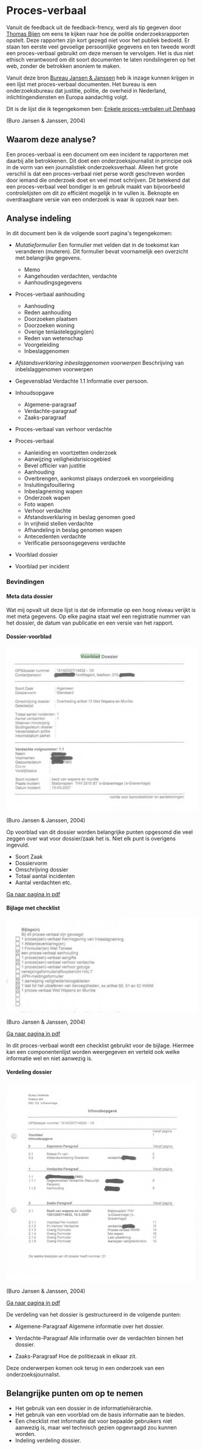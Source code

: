
# Proces-verbaal


Vanuit de feedback uit de feedback-frency, werd als tip gegeven door [Thomas Bijen](https://www.hva.nl/profiel/b/i/t.n.m.bijen/t.n.m.bijen.html) om eens te kijken naar hoe de politie onderzoeksrapporten opstelt. Deze rapporten zijn kort gezegd niet voor het publiek bedoeld. Er staan ten eerste veel gevoelige persoonlijke gegevens en ten tweede wordt een proces-verbaal gebruikt om deze mensen te vervolgen. Het is dus niet ethisch verantwoord om dit soort documenten te laten rondslingeren op het web, zonder de betrokken anoniem te maken.


Vanuit deze bron [Bureau Jansen & Janssen](https://www.burojansen.nl/) heb ik inzage kunnen krijgen in een lijst met proces-verbaal documenten. Het bureau is een onderzoeksbureau dat justitie, politie, de overheid in Nederland, inlichtingendiensten en Europa aandachtig volgt.


Dit is de lijst die ik tegengekomen ben:
[Enkele proces-verbalen uit Denhaag](https://www.burojansen.nl/pdf/enkeleprocessenverbalendenhaag.pdf)

(Buro Jansen & Janssen, 2004)

## Waarom deze analyse?
Een proces-verbaal is een document om een incident te rapporteren met daarbij alle betrokkenen. Dit doet een onderzoeksjournalist in principe ook in de vorm van een journalistiek onderzoeksverhaal. Alleen het grote verschil is dat een proces-verbaal niet perse wordt geschreven worden door iemand die onderzoek doet en veel moet schrijven. Dit betekend dat een proces-verbaal veel bondiger is en gebruik maakt van bijvoorbeeld controlelijsten om dit zo efficiënt mogelijk in te vullen is. Beknopte en overdraagbare versie van een onderzoek is waar ik opzoek naar ben.





## Analyse indeling

In dit document ben ik de volgende soort pagina's tegengekomen:
* *Mutatieformulier*
	Een formulier met velden dat in de toekomst kan veranderen (muteren). Dit formulier bevat voornamelijk een overzicht met belangrijke gegevens.
  * Memo
  * Aangehouden verdachten, verdachte
  * Aanhoudingsgegevens
* Proces-verbaal aanhouding
  * Aanhouding
  * Reden aanhouding
  * Doorzoeken plaatsen
  * Doorzoeken woning
  * Overige tenlastelegging(en)
  * Reden van wetenschap
  * Voorgeleiding
  * Inbeslaggenomen

* *Afstandsverklaring inbeslaggenomen voorwerpen*
	Beschrijving van inbelslaggenomen voorwerpen

* Gegevensblad Verdachte 1.1
  Informatie over persoon.
* Inhoudsopgave
	* Algemene-paragraaf
	* Verdachte-paragraaf
	* Zaaks-paragraaf
* Proces-verbaal van verhoor verdachte
* Proces-verbaal
	* Aanleiding en voortzetten onderzoek
	* Aanwijzing veiligheidsrisicogebied
	* Bevel officier van justitie
	* Aanhouding
	* Overbrengen, aankomst plaays onderzoek en voorgeleiding
	* Insluitingsfouillering
	* Inbeslagneming wapen
	* Onderzoek wapen
	* Foto wapen
	* Verhoor verdachte
	* Afstandsverklaring in beslag genomen goed
	* In vrijheid stellen verdachte
	* Afhandeling in beslag genomen wapen
	* Antecedenten verdachte
	* Verificatie persoonsgegevens verdachte
* Voorblad dossier
* Voorblad per incident


### Bevindingen

#### Meta data dossier
Wat mij opvalt uit deze lijst is dat de informatie op een hoog niveau verijkt is met meta gegevens. Op elke pagina staat wel een registratie nummer van het dossier, de datum van publicatie en een versie van het rapport.

#### Dossier-voorblad

![Voorblad dossier](content/voorblad-dossier.png)

(Buro Jansen & Janssen, 2004)

Op voorblad van dit dossier worden belangrijke punten opgesomd die veel zeggen over wat voor dossier/zaak het is. Niet elk punt is overigens ingevuld.
* Soort Zaak
* Dossiervorm
* Omschrijving dossier
* Totaal aantal incidenten
* Aantal verdachten 
etc.



[Ga naar pagina in pdf](https://www.burojansen.nl/pdf/enkeleprocessenverbalendenhaag.pdf#page=97&zoom=auto,-74,755)

#### Bijlage met checklist

![Bijlage checklist](content/bijlage-checklist.png)

(Buro Jansen & Janssen, 2004)

[Ga naar pagina in pdf](https://www.burojansen.nl/pdf/enkeleprocessenverbalendenhaag.pdf#page=30&zoom=auto,-209,725)

In dit proces-verbaal wordt een checklist gebruikt voor de bijlage. Hiermee kan een componentenlijst worden weergegeven en verteld ook welke informatie wel en niet aanwezig is.




#### Verdeling dossier

![Inhoudsopgave](content/inhoudsopgave.png)

(Buro Jansen & Janssen, 2004)

[Ga naar pagina in pdf](https://www.burojansen.nl/pdf/enkeleprocessenverbalendenhaag.pdf#page=91)

De verdeling van het dossier is gestructureerd in de volgende punten:
* Algemene-Paragraaf
Algemene informatie over het dossier.

* Verdachte-Paragraaf
Alle informatie over de verdachten binnen het dossier.

* Zaaks-Paragraaf
Hoe de politiezaak in elkaar zit.


Deze onderwerpen komen ook terug in een onderzoek van een onderzoeksjournalist.




## Belangrijke punten om op te nemen
* Het gebruik van een dossier in de informatiehiërarchie.
* Het gebruik van een voorblad om de basis informatie aan te bieden.
* Een checklist met informatie dat voor bepaalde gebruikers niet aanwezig is, maar wel technisch gezien opgevraagd zou kunnen worden.
* Indeling verdeling dossier.
